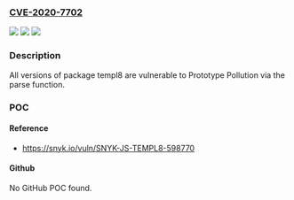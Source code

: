 ### [CVE-2020-7702](https://cve.mitre.org/cgi-bin/cvename.cgi?name=CVE-2020-7702)
![](https://img.shields.io/static/v1?label=Product&message=Templ8&color=blue)
![](https://img.shields.io/static/v1?label=Version&message=%3E%3D%200%20&color=brighgreen)
![](https://img.shields.io/static/v1?label=Vulnerability&message=Prototype%20Pollution&color=brighgreen)

### Description

All versions of package templ8 are vulnerable to Prototype Pollution via the parse function.

### POC

#### Reference
- https://snyk.io/vuln/SNYK-JS-TEMPL8-598770

#### Github
No GitHub POC found.

